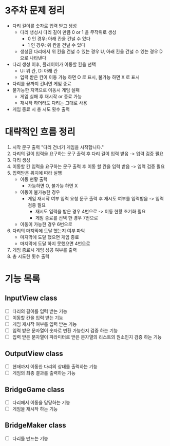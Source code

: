 # 3주차 문제 정리
- 다리 길이를 숫자로 입력 받고 생성
  - 다리 생성시 다리 길이 만큼 0 or 1 을 무작위로 생성
    - 0 인 경우: 아래 칸을 건널 수 있다
    - 1 인 경우: 위 칸을 건널 수 있다
  - 생성된 다리에서 위 칸을 건널 수 있는 경우 U, 아래 칸을 건널 수 있는 경우 D으로 나타낸다
- 다리 생성 이후, 플레이어가 이동할 칸을 선택
  - U: 위 칸, D: 아래 칸
  - 입력 받은 칸이 이동 가능 하면 O 로 표시, 불가능 하면 X 로 표시
- 다리를 끝까지 건너면 게임 종료
- 불가능한 지역으로 이동시 게임 실패
  - 게임 실패 후 재시작 or 종료 가능
  - 재시작 하더라도 다리는 그대로 사용
- 게임 종료 시 총 시도 횟수 출력

# 대략적인 흐름 정리
1. 시작 문구 출력 "다리 건너기 게임을 시작합니다."
2. 다리의 길이 입력을 요구하는 문구 출력 후 다리 길이 입력 받음 -> 입력 검증 필요
3. 다리 생성
4. 이동할 칸 입력을 요구하는 문구 출력 후 이동 할 칸을 입력 받음 -> 입력 검증 필요
5. 입력받은 위치에 따라 실행
   - 이동 현황 출력
     - 가능하면 O, 불가능 하면 X
   - 이동이 불가능한 경우
      - 게임 재시작 여부 입력 요청 문구 출력 후 재시도 여부를 입력받음 -> 입력 검증 필요
        - 재시도 입력을 받은 경우 4번으로 -> 이동 현황 초기화 필요
        - 게임 종료를 선택 한 경우 7번으로
   - 이동이 가능한 경우 6번으로
6. 다리의 마지막에 도달 했는지 여부 파악
   - 마지막에 도달 했으면 게임 종료
   - 마지막에 도달 하지 못했으면 4번으로
7. 게임 종료시 게임 성공 여부를 출력
8. 총 시도한 횟수 출력

# 기능 목록
## InputView class
- [ ] 다리의 길이를 입력 받는 기능
- [ ] 이동할 칸을 입력 받는 기능
- [ ] 게임 재시작 여부를 입력 받는 기능
- [ ] 입력 받은 문자열이 숫자로 변환 가능한지 검증 하는 기능
- [ ] 입력 받은 문자열이 파라미터로 받은 문자열의 리스트의 원소인지 검증 하는 기능
## OutputView class
- [ ] 현재까지 이동한 다리의 상태를 출력하는 기능
- [ ] 게임의 최종 결과를 출력하는 기능
## BridgeGame class
- [ ] 다리에서 이동을 담당하는 기능
- [ ] 게임을 재시작 하는 기능
## BridgeMaker class
- [ ] 다리를 만드는 기능
